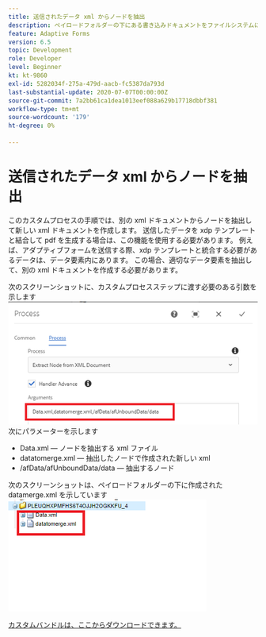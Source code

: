 ```yaml
---
title: 送信されたデータ xml からノードを抽出
description: ペイロードフォルダーの下にある書き込みドキュメントをファイルシステムに追加するカスタムプロセスステップ
feature: Adaptive Forms
version: 6.5
topic: Development
role: Developer
level: Beginner
kt: kt-9860
exl-id: 5282034f-275a-479d-aacb-fc5387da793d
last-substantial-update: 2020-07-07T00:00:00Z
source-git-commit: 7a2bb61ca1dea1013eef088a629b17718dbbf381
workflow-type: tm+mt
source-wordcount: '179'
ht-degree: 0%

---
```


# 送信されたデータ xml からノードを抽出

このカスタムプロセスの手順では、別の xml ドキュメントからノードを抽出して新しい xml ドキュメントを作成します。 送信したデータを xdp テンプレートと結合して pdf を生成する場合は、この機能を使用する必要があります。 例えば、アダプティブフォームを送信する際、xdp テンプレートと統合する必要があるデータは、データ要素内にあります。 この場合、適切なデータ要素を抽出して、別の xml ドキュメントを作成する必要があります。

次のスクリーンショットに、カスタムプロセスステップに渡す必要のある引数を示します
![process-step](assets/create-xml-process-step.png)
次にパラメーターを示します
* Data.xml — ノードを抽出する xml ファイル
* datatomerge.xml — 抽出したノードで作成された新しい xml
* /afData/afUnboundData/data — 抽出するノード


次のスクリーンショットは、ペイロードフォルダーの下に作成された datamerge.xml を示しています
![create-xml](assets/create-xml.png)

[カスタムバンドルは、ここからダウンロードできます。](/help/forms/assets/common-osgi-bundles/SetValueApp.core-1.0-SNAPSHOT.jar)
